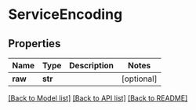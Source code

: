 # ServiceEncoding

## Properties
Name | Type | Description | Notes
------------ | ------------- | ------------- | -------------
**raw** | **str** |  | [optional] 

[[Back to Model list]](../README.md#documentation-for-models) [[Back to API list]](../README.md#documentation-for-api-endpoints) [[Back to README]](../README.md)

